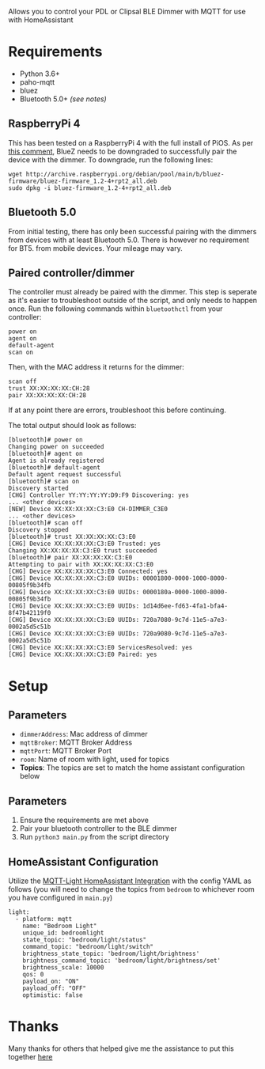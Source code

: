 Allows you to control your PDL or Clipsal BLE Dimmer with MQTT for use with HomeAssistant

# Requirements

* Python 3.6+
* paho-mqtt
* bluez
* Bluetooth 5.0+ _(see notes)_

## RaspberryPi 4

This has been tested on a RaspberryPi 4 with the full install of PiOS. As per [this comment](https://github.com/nathankellenicki/node-poweredup/issues/110#issuecomment-710113065), BlueZ needs to be downgraded to successfully pair the device with the dimmer. To downgrade, run the following lines:
```
wget http://archive.raspberrypi.org/debian/pool/main/b/bluez-firmware/bluez-firmware_1.2-4+rpt2_all.deb
sudo dpkg -i bluez-firmware_1.2-4+rpt2_all.deb
```

## Bluetooth 5.0

From initial testing, there has only been successful pairing with the dimmers from devices with at least Bluetooth 5.0. There is however no requirement for BT5. from mobile devices. Your mileage may vary.

## Paired controller/dimmer

The controller must already be paired with the dimmer. This step is seperate as it's easier to troubleshoot outside of the script, and only needs to happen once. Run the following commands within `bluetoothctl` from your controller:

```
power on
agent on
default-agent
scan on
```

Then, with the MAC address it returns for the dimmer:
```
scan off
trust XX:XX:XX:XX:CH:28
pair XX:XX:XX:XX:CH:28
```
If at any point there are errors, troubleshoot this before continuing.

The total output should look as follows:
```
[bluetooth]# power on
Changing power on succeeded
[bluetooth]# agent on
Agent is already registered
[bluetooth]# default-agent
Default agent request successful
[bluetooth]# scan on
Discovery started
[CHG] Controller YY:YY:YY:YY:D9:F9 Discovering: yes
... <other devices>
[NEW] Device XX:XX:XX:XX:C3:E0 CH-DIMMER_C3E0
... <other devices>
[bluetooth]# scan off
Discovery stopped
[bluetooth]# trust XX:XX:XX:XX:C3:E0
[CHG] Device XX:XX:XX:XX:C3:E0 Trusted: yes
Changing XX:XX:XX:XX:C3:E0 trust succeeded
[bluetooth]# pair XX:XX:XX:XX:C3:E0
Attempting to pair with XX:XX:XX:XX:C3:E0
[CHG] Device XX:XX:XX:XX:C3:E0 Connected: yes
[CHG] Device XX:XX:XX:XX:C3:E0 UUIDs: 00001800-0000-1000-8000-00805f9b34fb
[CHG] Device XX:XX:XX:XX:C3:E0 UUIDs: 0000180a-0000-1000-8000-00805f9b34fb
[CHG] Device XX:XX:XX:XX:C3:E0 UUIDs: 1d14d6ee-fd63-4fa1-bfa4-8f47b42119f0
[CHG] Device XX:XX:XX:XX:C3:E0 UUIDs: 720a7080-9c7d-11e5-a7e3-0002a5d5c51b
[CHG] Device XX:XX:XX:XX:C3:E0 UUIDs: 720a9080-9c7d-11e5-a7e3-0002a5d5c51b
[CHG] Device XX:XX:XX:XX:C3:E0 ServicesResolved: yes
[CHG] Device XX:XX:XX:XX:C3:E0 Paired: yes
```


# Setup

## Parameters

* `dimmerAddress`: Mac address of dimmer
* `mqttBroker`: MQTT Broker Address
* `mqttPort`: MQTT Broker Port
* `room`: Name of room with light, used for topics
* __Topics__: The topics are set to match the home assistant configuration below

## Parameters

1. Ensure the requirements are met above
2. Pair your bluetooth controller to the BLE dimmer
3. Run `python3 main.py` from the script directory


## HomeAssistant Configuration

Utilize the [MQTT-Light HomeAssistant Integration](https://www.home-assistant.io/integrations/light.mqtt) with the config YAML as follows (you will need to change the topics from `bedroom` to whichever room you have configured in `main.py`)

```
light:
  - platform: mqtt
    name: "Bedroom Light"
    unique_id: bedroomlight
    state_topic: "bedroom/light/status"
    command_topic: "bedroom/light/switch"
    brightness_state_topic: 'bedroom/light/brightness'
    brightness_command_topic: 'bedroom/light/brightness/set'
    brightness_scale: 10000
    qos: 0
    payload_on: "ON"
    payload_off: "OFF"
    optimistic: false
```

# Thanks
Many thanks for others that helped give me the assistance to put this together [here](https://github.com/kenhuang/docker-homebridge/issues/1)